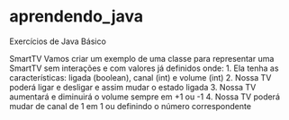 # aprendendo_java
Exercícios de Java Básico

SmartTV
Vamos criar um exemplo de uma classe para representar uma SmartTV sem interações e com valores já definidos onde:
        1.	Ela tenha as características: ligada (boolean), canal (int) e volume (int)
        2.	Nossa TV poderá ligar e desligar e assim mudar o estado ligada
        3.	Nossa TV aumentará e diminuirá o volume sempre em +1 ou -1
        4.	Nossa TV poderá mudar de canal de 1 em 1 ou definindo o número correspondente
        
        
